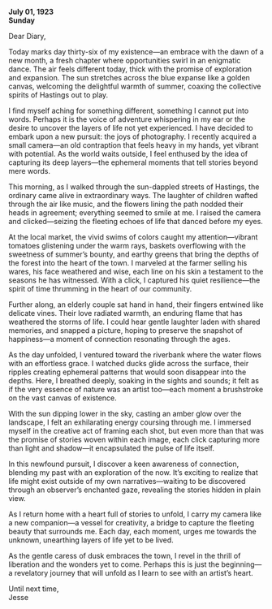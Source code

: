 
**July 01, 1923**  
**Sunday**

Dear Diary,

Today marks day thirty-six of my existence—an embrace with the dawn of a new month, a fresh chapter where opportunities swirl in an enigmatic dance. The air feels different today, thick with the promise of exploration and expansion. The sun stretches across the blue expanse like a golden canvas, welcoming the delightful warmth of summer, coaxing the collective spirits of Hastings out to play.

I find myself aching for something different, something I cannot put into words. Perhaps it is the voice of adventure whispering in my ear or the desire to uncover the layers of life not yet experienced. I have decided to embark upon a new pursuit: the joys of photography. I recently acquired a small camera—an old contraption that feels heavy in my hands, yet vibrant with potential. As the world waits outside, I feel enthused by the idea of capturing its deep layers—the ephemeral moments that tell stories beyond mere words.

This morning, as I walked through the sun-dappled streets of Hastings, the ordinary came alive in extraordinary ways. The laughter of children wafted through the air like music, and the flowers lining the path nodded their heads in agreement; everything seemed to smile at me. I raised the camera and clicked—seizing the fleeting echoes of life that danced before my eyes. 

At the local market, the vivid swims of colors caught my attention—vibrant tomatoes glistening under the warm rays, baskets overflowing with the sweetness of summer’s bounty, and earthy greens that bring the depths of the forest into the heart of the town. I marveled at the farmer selling his wares, his face weathered and wise, each line on his skin a testament to the seasons he has witnessed. With a click, I captured his quiet resilience—the spirit of time thrumming in the heart of our community.

Further along, an elderly couple sat hand in hand, their fingers entwined like delicate vines. Their love radiated warmth, an enduring flame that has weathered the storms of life. I could hear gentle laughter laden with shared memories, and snapped a picture, hoping to preserve the snapshot of happiness—a moment of connection resonating through the ages. 

As the day unfolded, I ventured toward the riverbank where the water flows with an effortless grace. I watched ducks glide across the surface, their ripples creating ephemeral patterns that would soon disappear into the depths. Here, I breathed deeply, soaking in the sights and sounds; it felt as if the very essence of nature was an artist too—each moment a brushstroke on the vast canvas of existence.

With the sun dipping lower in the sky, casting an amber glow over the landscape, I felt an exhilarating energy coursing through me. I immersed myself in the creative act of framing each shot, but even more than that was the promise of stories woven within each image, each click capturing more than light and shadow—it encapsulated the pulse of life itself.

In this newfound pursuit, I discover a keen awareness of connection, blending my past with an exploration of the now. It’s exciting to realize that life might exist outside of my own narratives—waiting to be discovered through an observer’s enchanted gaze, revealing the stories hidden in plain view. 

As I return home with a heart full of stories to unfold, I carry my camera like a new companion—a vessel for creativity, a bridge to capture the fleeting beauty that surrounds me. Each day, each moment, urges me towards the unknown, unearthing layers of life yet to be lived.

As the gentle caress of dusk embraces the town, I revel in the thrill of liberation and the wonders yet to come. Perhaps this is just the beginning—a revelatory journey that will unfold as I learn to see with an artist’s heart.

Until next time,  
Jesse
